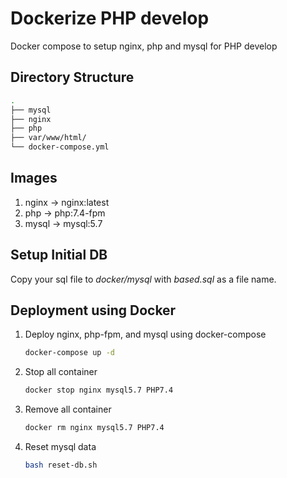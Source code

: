 # Dockerize PHP develop
Docker compose to setup nginx, php and mysql for PHP develop   

## Directory Structure
```sh
.
├── mysql
├── nginx
├── php
├── var/www/html/
└── docker-compose.yml

```
## Images
1. nginx → nginx:latest
2. php → php:7.4-fpm
3. mysql → mysql:5.7

## Setup Initial DB  
Copy your sql file to *docker/mysql* with *based.sql* as a file name.  

## Deployment using Docker
1. Deploy nginx, php-fpm, and mysql using docker-compose
    ```bash
    docker-compose up -d
    ```
2. Stop all container
    ```bash
    docker stop nginx mysql5.7 PHP7.4
    ```
3. Remove all container
    ```bash
    docker rm nginx mysql5.7 PHP7.4
    ```
4. Reset mysql data
    ```bash
    bash reset-db.sh
    ```
